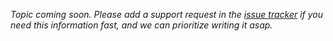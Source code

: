 *Topic coming soon. Please add a support request in the [issue tracker](https://github.com/scipipe/scipipe/issues)
if you need this information fast, and we can prioritize writing it asap.*
